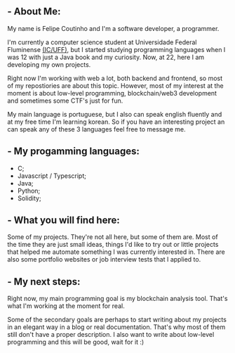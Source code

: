 ## - About Me:
My name is Felipe Coutinho and I'm a software developer, a programmer.

I'm currently a computer science student at Universidade Federal Fluminense [(IC/UFF)](http://www.ic.uff.br), but I started studying programming languages when I was 12 with just a Java book and my curiosity. Now, at 22, here I am developing my own projects.

Right now I'm working with web a lot, both backend and frontend, so most of my repostiories are about this topic. However, most of my interest at the moment is about low-level programming, blockchain/web3 development and sometimes some CTF's just for fun.

My main language is portuguese, but I also can speak english fluently and at my free time I'm learning korean. So if you have an interesting project an can speak any of these 3 languages feel free to message me.

## - My progamming languages:
- C;
- Javascript / Typescript; 
- Java;
- Python;
- Solidity;

## - What you will find here:
Some of my projects. They're not all here, but some of them are. Most of the time they are just small ideas, things I'd like to try out or little projects that helped me automate something I was currently interested in. There are also some portfolio websites or job interview tests that I applied to.

## - My next steps:
Right now, my main programming goal is my blockchain analysis tool. That's what I'm working at the moment for real.

Some of the secondary goals are perhaps to start writing about my projects in an elegant way in a blog or real documentation. That's why most of them still don't have a proper description. I also want to write about low-level programming and this will be good, wait for it :)